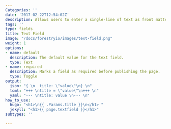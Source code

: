 ```yaml
---
Categories: ''
date: '2017-02-22T12:54:02Z'
description: Allows users to enter a single-line of text as front matter field.
tags: ''
type: fields
title: Text Field
image: "/docs/forestryio/images/text-field.png"
weight: 1
options:
- name: default
  description: The default value for the text field.
  type: Text
- name: required
  description: Marks a field as required before publishing the page.
  type: Toggle
output:
  json: "{ \n  title: \"value\"\n} \n"
  toml: "+++ \ntitle = \"value\"\n+++ \n"
  yaml: "--- \ntitle: value \n--- \n"
how_to_use:
  hugo: "<h1>\n{{ .Params.title }}\n</h1> "
  jekyll: "<h1>{{ page.textfield }}</h1>"
subtypes: ''

---
```

